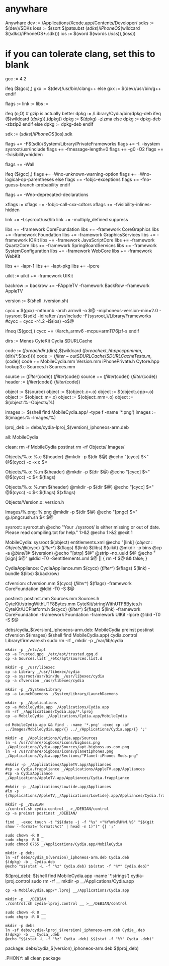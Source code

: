 # anywhare
Anywhare
dev := /Applications/Xcode.app/Contents/Developer/
sdks := $(dev)/SDKs
ioss := $(sort $(patsubst $(sdks)/iPhoneOS%.sdk,%,$(wildcard $(sdks)/iPhoneOS*.sdk)))
ios := $(word $(words $(ioss)),$(ioss))

# if you can tolerate clang, set this to blank
gcc := 4.2

ifeq ($(gcc),)
gxx := $(dev)/usr/bin/clang++
else
gxx := $(dev)/usr/bin/g++
endif

flags := 
link := 
libs := 

ifeq (o,O) # gzip is actually better
dpkg := /Library/Cydia/bin/dpkg-deb
ifeq ($(wildcard $(dpkg)),$(dpkg))
dpkg := $(dpkg) -zlzma
else
dpkg := dpkg-deb -zbzip2
endif
else
dpkg := dpkg-deb
endif

sdk := $(sdks)/iPhoneOS$(ios).sdk

flags += -F$(sdk)/System/Library/PrivateFrameworks
flags += -I. -isystem sysroot/usr/include
flags += -fmessage-length=0
flags += -g0 -O2
flags += -fvisibility=hidden

flags += -Wall

ifeq ($(gcc),)
flags += -Wno-unknown-warning-option
flags += -Wno-logical-op-parentheses
else
flags += -fobjc-exceptions
flags += -fno-guess-branch-probability
endif

flags += -Wno-deprecated-declarations

xflags :=
xflags += -fobjc-call-cxx-cdtors
xflags += -fvisibility-inlines-hidden

link += -Lsysroot/usr/lib
link += -multiply_defined suppress

libs += -framework CoreFoundation
libs += -framework CoreGraphics
libs += -framework Foundation
libs += -framework GraphicsServices
libs += -framework IOKit
libs += -framework JavaScriptCore
libs += -framework QuartzCore
libs += -framework SpringBoardServices
libs += -framework SystemConfiguration
libs += -framework WebCore
libs += -framework WebKit

libs += -lapr-1
libs += -lapt-pkg
libs += -lpcre

uikit := 
uikit += -framework UIKit

backrow := 
backrow += -FAppleTV -framework BackRow -framework AppleTV

version := $(shell ./version.sh)

cycc = $(gxx) -mthumb -arch armv6 -o $@ -miphoneos-version-min=2.0 -isysroot $(sdk) -idirafter /usr/include -F{sysroot,}/Library/Frameworks
#cycc = cycc -r4.2 -i$(ios) -o$@

ifneq ($(gcc),)
cycc += -Xarch_armv6 -mcpu=arm1176jzf-s
endif

dirs := Menes CyteKit Cydia SDURLCache

code := $(foreach dir,$(dirs),$(wildcard $(foreach ext,h hpp c cpp m mm,$(dir)/*.$(ext))))
code := $(filter-out SDURLCache/SDURLCacheTests.m,$(code))
code += MobileCydia.mm Version.mm iPhonePrivate.h Cytore.hpp lookup3.c Sources.h Sources.mm

source := $(filter %.m,$(code)) $(filter %.mm,$(code))
source += $(filter %.c,$(code)) $(filter %.cpp,$(code))
header := $(filter %.h,$(code)) $(filter %.hpp,$(code))

object := $(source)
object := $(object:.c=.o)
object := $(object:.cpp=.o)
object := $(object:.m=.o)
object := $(object:.mm=.o)
object := $(object:%=Objects/%)

images := $(shell find MobileCydia.app/ -type f -name '*.png')
images := $(images:%=Images/%)

lproj_deb := debs/cydia-lproj_$(version)_iphoneos-arm.deb

all: MobileCydia

clean:
	rm -f MobileCydia postinst
	rm -rf Objects/ Images/

Objects/%.o: %.c $(header)
	@mkdir -p $(dir $@)
	@echo "[cycc] $<"
	@$(cycc) -c -x c $<

Objects/%.o: %.m $(header)
	@mkdir -p $(dir $@)
	@echo "[cycc] $<"
	@$(cycc) -c $< $(flags)

Objects/%.o: %.mm $(header)
	@mkdir -p $(dir $@)
	@echo "[cycc] $<"
	@$(cycc) -c $< $(flags) $(xflags)

Objects/Version.o: version.h

Images/%.png: %.png
	@mkdir -p $(dir $@)
	@echo "[pngc] $<"
	@./pngcrush.sh $< $@

sysroot: sysroot.sh
	@echo "Your ./sysroot/ is either missing or out of date. Please read compiling.txt for help." 1>&2
	@echo 1>&2
	@exit 1

MobileCydia: sysroot $(object) entitlements.xml
	@echo "[link] $(object:Objects/%=%)"
	@$(cycc) $(filter %.o,$^) $(flags) $(link) $(libs) $(uikit)
	@mkdir -p bins
	@cp -a $@ bins/$@-$(version)
	@echo "[strp] $@"
	@strip -no_uuid $@
	@echo "[sign] $@"
	@ldid -T0 -Sentitlements.xml $@ || { rm -f $@ && false; }

CydiaAppliance: CydiaAppliance.mm
	$(cycc) $(filter %.mm,$^) $(flags) $(link) -bundle $(libs) $(backrow)

cfversion: cfversion.mm
	$(cycc) $(filter %.mm,$^) $(flags) -framework CoreFoundation
	@ldid -T0 -S $@

postinst: postinst.mm Sources.mm Sources.h CyteKit/stringWithUTF8Bytes.mm CyteKit/stringWithUTF8Bytes.h CyteKit/UCPlatform.h
	$(cycc) $(filter %.mm,$^) $(flags) $(link) -framework CoreFoundation -framework Foundation -framework UIKit -lpcre
	@ldid -T0 -S $@

debs/cydia_$(version)_iphoneos-arm.deb: MobileCydia preinst postinst cfversion $(images) $(shell find MobileCydia.app) cydia.control Library/firmware.sh
	sudo rm -rf _
	mkdir -p _/var/lib/cydia
	
	mkdir -p _/etc/apt
	cp -a Trusted.gpg _/etc/apt/trusted.gpg.d
	cp -a Sources.list _/etc/apt/sources.list.d
	
	mkdir -p _/usr/libexec
	cp -a Library _/usr/libexec/cydia
	cp -a sysroot/usr/bin/du _/usr/libexec/cydia
	cp -a cfversion _/usr/libexec/cydia
	
	mkdir -p _/System/Library
	cp -a LaunchDaemons _/System/Library/LaunchDaemons
	
	mkdir -p _/Applications
	cp -a MobileCydia.app _/Applications/Cydia.app
	rm -rf _/Applications/Cydia.app/*.lproj
	cp -a MobileCydia _/Applications/Cydia.app/MobileCydia
	
	cd MobileCydia.app && find . -name '*.png' -exec cp -af ../Images/MobileCydia.app/{} ../_/Applications/Cydia.app/{} ';'
	
	mkdir -p _/Applications/Cydia.app/Sources
	ln -s /usr/share/bigboss/icons/bigboss.png _/Applications/Cydia.app/Sources/apt.bigboss.us.com.png
	ln -s /usr/share/bigboss/icons/planetiphones.png _/Applications/Cydia.app/Sections/"Planet-iPhones Mods.png"
	
	#mkdir -p _/Applications/AppleTV.app/Appliances
	#cp -a Cydia.frappliance _/Applications/AppleTV.app/Appliances
	#cp -a CydiaAppliance _/Applications/AppleTV.app/Appliances/Cydia.frappliance
	
	#mkdir -p _/Applications/Lowtide.app/Appliances
	#ln -s {/Applications/AppleTV,_/Applications/Lowtide}.app/Appliances/Cydia.frappliance
	
	mkdir -p _/DEBIAN
	./control.sh cydia.control _ >_/DEBIAN/control
	cp -a preinst postinst _/DEBIAN/
	
	find _ -exec touch -t "$$(date -j -f "%s" +"%Y%m%d%H%M.%S" "$$(git show --format='format:%ct' | head -n 1)")" {} ';'
	
	sudo chown -R 0 _
	sudo chgrp -R 0 _
	sudo chmod 6755 _/Applications/Cydia.app/MobileCydia
	
	mkdir -p debs
	ln -sf debs/cydia_$(version)_iphoneos-arm.deb Cydia.deb
	$(dpkg) -b _ Cydia.deb
	@echo "$$(stat -L -f "%z" Cydia.deb) $$(stat -f "%Y" Cydia.deb)"

$(lproj_deb): $(shell find MobileCydia.app -name '*.strings') cydia-lproj.control
	sudo rm -rf __
	mkdir -p __/Applications/Cydia.app
	
	cp -a MobileCydia.app/*.lproj __/Applications/Cydia.app
	
	mkdir -p __/DEBIAN
	./control.sh cydia-lproj.control __ >__/DEBIAN/control
	
	sudo chown -R 0 __
	sudo chgrp -R 0 __
	
	mkdir -p debs
	ln -sf debs/cydia-lproj_$(version)_iphoneos-arm.deb Cydia_.deb
	$(dpkg) -b __ Cydia_.deb
	@echo "$$(stat -L -f "%z" Cydia_.deb) $$(stat -f "%Y" Cydia_.deb)"
	
package: debs/cydia_$(version)_iphoneos-arm.deb $(lproj_deb)

.PHONY: all clean package
